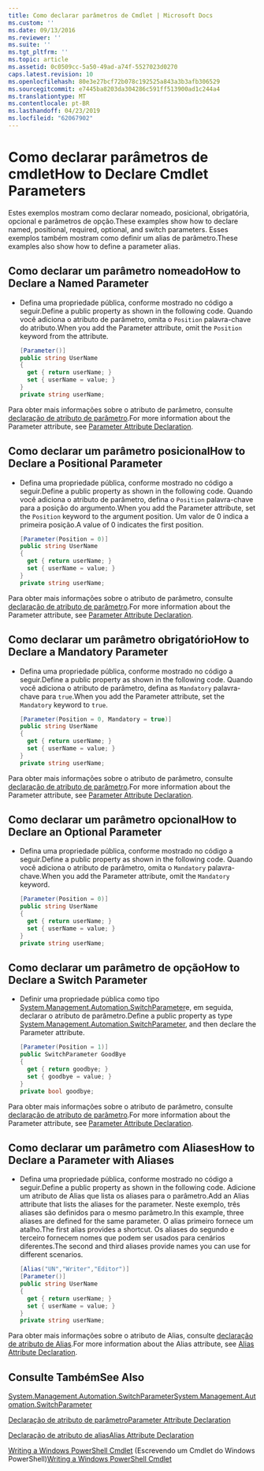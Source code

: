 ```yaml
---
title: Como declarar parâmetros de Cmdlet | Microsoft Docs
ms.custom: ''
ms.date: 09/13/2016
ms.reviewer: ''
ms.suite: ''
ms.tgt_pltfrm: ''
ms.topic: article
ms.assetid: 0c0509cc-5a50-49ad-a74f-5527023d0270
caps.latest.revision: 10
ms.openlocfilehash: 80e3e27bcf72b078c192525a843a3b3afb306529
ms.sourcegitcommit: e7445ba8203da304286c591ff513900ad1c244a4
ms.translationtype: MT
ms.contentlocale: pt-BR
ms.lasthandoff: 04/23/2019
ms.locfileid: "62067902"
---
```

# <a name="how-to-declare-cmdlet-parameters"></a><span data-ttu-id="af923-102">Como declarar parâmetros de cmdlet</span><span class="sxs-lookup"><span data-stu-id="af923-102">How to Declare Cmdlet Parameters</span></span>

<span data-ttu-id="af923-103">Estes exemplos mostram como declarar nomeado, posicional, obrigatória, opcional e parâmetros de opção.</span><span class="sxs-lookup"><span data-stu-id="af923-103">These examples show how to declare named, positional, required, optional, and switch parameters.</span></span> <span data-ttu-id="af923-104">Esses exemplos também mostram como definir um alias de parâmetro.</span><span class="sxs-lookup"><span data-stu-id="af923-104">These examples also show how to define a parameter alias.</span></span>

## <a name="how-to-declare-a-named-parameter"></a><span data-ttu-id="af923-105">Como declarar um parâmetro nomeado</span><span class="sxs-lookup"><span data-stu-id="af923-105">How to Declare a Named Parameter</span></span>

- <span data-ttu-id="af923-106">Defina uma propriedade pública, conforme mostrado no código a seguir.</span><span class="sxs-lookup"><span data-stu-id="af923-106">Define a public property as shown in the following code.</span></span> <span data-ttu-id="af923-107">Quando você adiciona o atributo de parâmetro, omita o `Position` palavra-chave do atributo.</span><span class="sxs-lookup"><span data-stu-id="af923-107">When you add the Parameter attribute, omit the `Position` keyword from the attribute.</span></span>

    ```csharp
    [Parameter()]
    public string UserName
    {
      get { return userName; }
      set { userName = value; }
    }
    private string userName;
    ```

<span data-ttu-id="af923-108">Para obter mais informações sobre o atributo de parâmetro, consulte [declaração de atributo de parâmetro](./parameter-attribute-declaration.md).</span><span class="sxs-lookup"><span data-stu-id="af923-108">For more information about the Parameter attribute, see [Parameter Attribute Declaration](./parameter-attribute-declaration.md).</span></span>

## <a name="how-to-declare-a-positional-parameter"></a><span data-ttu-id="af923-109">Como declarar um parâmetro posicional</span><span class="sxs-lookup"><span data-stu-id="af923-109">How to Declare a Positional Parameter</span></span>

- <span data-ttu-id="af923-110">Defina uma propriedade pública, conforme mostrado no código a seguir.</span><span class="sxs-lookup"><span data-stu-id="af923-110">Define a public property as shown in the following code.</span></span> <span data-ttu-id="af923-111">Quando você adiciona o atributo de parâmetro, defina o `Position` palavra-chave para a posição do argumento.</span><span class="sxs-lookup"><span data-stu-id="af923-111">When you add the Parameter attribute, set the `Position` keyword to the argument position.</span></span> <span data-ttu-id="af923-112">Um valor de 0 indica a primeira posição.</span><span class="sxs-lookup"><span data-stu-id="af923-112">A value of 0 indicates the first position.</span></span>

    ```csharp
    [Parameter(Position = 0)]
    public string UserName
    {
      get { return userName; }
      set { userName = value; }
    }
    private string userName;
    ```

<span data-ttu-id="af923-113">Para obter mais informações sobre o atributo de parâmetro, consulte [declaração de atributo de parâmetro](./parameter-attribute-declaration.md).</span><span class="sxs-lookup"><span data-stu-id="af923-113">For more information about the Parameter attribute, see [Parameter Attribute Declaration](./parameter-attribute-declaration.md).</span></span>

## <a name="how-to-declare-a-mandatory-parameter"></a><span data-ttu-id="af923-114">Como declarar um parâmetro obrigatório</span><span class="sxs-lookup"><span data-stu-id="af923-114">How to Declare a Mandatory Parameter</span></span>

- <span data-ttu-id="af923-115">Defina uma propriedade pública, conforme mostrado no código a seguir.</span><span class="sxs-lookup"><span data-stu-id="af923-115">Define a public property as shown in the following code.</span></span> <span data-ttu-id="af923-116">Quando você adiciona o atributo de parâmetro, defina as `Mandatory` palavra-chave para `true`.</span><span class="sxs-lookup"><span data-stu-id="af923-116">When you add the Parameter attribute, set the `Mandatory` keyword to `true`.</span></span>

    ```csharp
    [Parameter(Position = 0, Mandatory = true)]
    public string UserName
    {
      get { return userName; }
      set { userName = value; }
    }
    private string userName;
    ```

<span data-ttu-id="af923-117">Para obter mais informações sobre o atributo de parâmetro, consulte [declaração de atributo de parâmetro](./parameter-attribute-declaration.md).</span><span class="sxs-lookup"><span data-stu-id="af923-117">For more information about the Parameter attribute, see [Parameter Attribute Declaration](./parameter-attribute-declaration.md).</span></span>

## <a name="how-to-declare-an-optional-parameter"></a><span data-ttu-id="af923-118">Como declarar um parâmetro opcional</span><span class="sxs-lookup"><span data-stu-id="af923-118">How to Declare an Optional Parameter</span></span>

- <span data-ttu-id="af923-119">Defina uma propriedade pública, conforme mostrado no código a seguir.</span><span class="sxs-lookup"><span data-stu-id="af923-119">Define a public property as shown in the following code.</span></span> <span data-ttu-id="af923-120">Quando você adiciona o atributo de parâmetro, omita o `Mandatory` palavra-chave.</span><span class="sxs-lookup"><span data-stu-id="af923-120">When you add the Parameter attribute, omit the `Mandatory` keyword.</span></span>

    ```csharp
    [Parameter(Position = 0)]
    public string UserName
    {
      get { return userName; }
      set { userName = value; }
    }
    private string userName;
    ```

## <a name="how-to-declare-a-switch-parameter"></a><span data-ttu-id="af923-121">Como declarar um parâmetro de opção</span><span class="sxs-lookup"><span data-stu-id="af923-121">How to Declare a Switch Parameter</span></span>

- <span data-ttu-id="af923-122">Definir uma propriedade pública como tipo [System.Management.Automation.SwitchParameter](/dotnet/api/System.Management.Automation.SwitchParameter)e, em seguida, declarar o atributo de parâmetro.</span><span class="sxs-lookup"><span data-stu-id="af923-122">Define a public property as type [System.Management.Automation.SwitchParameter](/dotnet/api/System.Management.Automation.SwitchParameter), and then declare the Parameter attribute.</span></span>

    ```csharp
    [Parameter(Position = 1)]
    public SwitchParameter GoodBye
    {
      get { return goodbye; }
      set { goodbye = value; }
    }
    private bool goodbye;
    ```

<span data-ttu-id="af923-123">Para obter mais informações sobre o atributo de parâmetro, consulte [declaração de atributo de parâmetro](./parameter-attribute-declaration.md).</span><span class="sxs-lookup"><span data-stu-id="af923-123">For more information about the Parameter attribute, see [Parameter Attribute Declaration](./parameter-attribute-declaration.md).</span></span>

## <a name="how-to-declare-a-parameter-with-aliases"></a><span data-ttu-id="af923-124">Como declarar um parâmetro com Aliases</span><span class="sxs-lookup"><span data-stu-id="af923-124">How to Declare a Parameter with Aliases</span></span>

- <span data-ttu-id="af923-125">Defina uma propriedade pública, conforme mostrado no código a seguir.</span><span class="sxs-lookup"><span data-stu-id="af923-125">Define a public property as shown in the following code.</span></span> <span data-ttu-id="af923-126">Adicione um atributo de Alias que lista os aliases para o parâmetro.</span><span class="sxs-lookup"><span data-stu-id="af923-126">Add an Alias attribute that lists the aliases for the parameter.</span></span> <span data-ttu-id="af923-127">Neste exemplo, três aliases são definidos para o mesmo parâmetro.</span><span class="sxs-lookup"><span data-stu-id="af923-127">In this example, three aliases are defined for the same parameter.</span></span> <span data-ttu-id="af923-128">O alias primeiro fornece um atalho.</span><span class="sxs-lookup"><span data-stu-id="af923-128">The first alias provides a shortcut.</span></span> <span data-ttu-id="af923-129">Os aliases do segundo e terceiro fornecem nomes que podem ser usados para cenários diferentes.</span><span class="sxs-lookup"><span data-stu-id="af923-129">The second and third aliases provide names you can use for different scenarios.</span></span>

    ```csharp
    [Alias("UN","Writer","Editor")]
    [Parameter()]
    public string UserName
    {
      get { return userName; }
      set { userName = value; }
    }
    private string userName;
    ```

<span data-ttu-id="af923-130">Para obter mais informações sobre o atributo de Alias, consulte [declaração de atributo de Alias](./alias-attribute-declaration.md).</span><span class="sxs-lookup"><span data-stu-id="af923-130">For more information about the Alias attribute, see [Alias Attribute Declaration](./alias-attribute-declaration.md).</span></span>

## <a name="see-also"></a><span data-ttu-id="af923-131">Consulte Também</span><span class="sxs-lookup"><span data-stu-id="af923-131">See Also</span></span>

[<span data-ttu-id="af923-132">System.Management.Automation.SwitchParameter</span><span class="sxs-lookup"><span data-stu-id="af923-132">System.Management.Automation.SwitchParameter</span></span>](/dotnet/api/System.Management.Automation.SwitchParameter)

[<span data-ttu-id="af923-133">Declaração de atributo de parâmetro</span><span class="sxs-lookup"><span data-stu-id="af923-133">Parameter Attribute Declaration</span></span>](./parameter-attribute-declaration.md)

[<span data-ttu-id="af923-134">Declaração de atributo de alias</span><span class="sxs-lookup"><span data-stu-id="af923-134">Alias Attribute Declaration</span></span>](./alias-attribute-declaration.md)

<span data-ttu-id="af923-135">[Writing a Windows PowerShell Cmdlet](./writing-a-windows-powershell-cmdlet.md) (Escrevendo um Cmdlet do Windows PowerShell)</span><span class="sxs-lookup"><span data-stu-id="af923-135">[Writing a Windows PowerShell Cmdlet](./writing-a-windows-powershell-cmdlet.md)</span></span>

